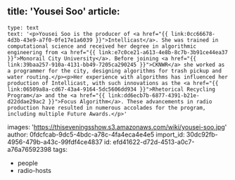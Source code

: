 title: 'Yousei Soo'
article:
  -
    type: text
    text: '<p>Yousei Soo is the producer of <a href="{{ link:0cc66678-4d3b-43e9-a7f0-0fe17e1a6039 }}">Intellicast</a>. She was trained in computational science and received her degree in algorithmic engineering from <a href="{{ link:e7c0ce21-a613-4e8b-8c7b-3b91ce44ea37 }}">Monorail City University</a>. Before joining <a href="{{ link:39baa257-910a-4131-bb49-7205ca290245 }}">CKNWR</a> she worked as a programmer for the city, designing algorithms for trash pickup and water routing.</p><p>Her experience with algorithms has influenced her production of Intellicast, with such innovations as the <a href="{{ link:06509a8a-cd67-43a4-9164-5dc5606dd934 }}">Rhetorical Recycling Program</a> and the <a href="{{ link:dd6ecb7b-6877-4391-b21e-d22ddae29ac2 }}">Focus Algorithm</a>. These advancements in radio production have resulted in numerous accolades for the program, including multiple Future Awards.</p>'
images: 'https://thiseveningsshow.s3.amazonaws.com/wiki/yousei-soo.jpg'
author: 0fdcfcab-9dc5-4bdc-a78c-4fa4eca4e4e5
import_id: 30dc92fb-4956-479b-a43c-99fdf4ce4837
id: efd41622-d72d-4513-a0c7-a76a76592398
tags:
  - people
  - radio-hosts
